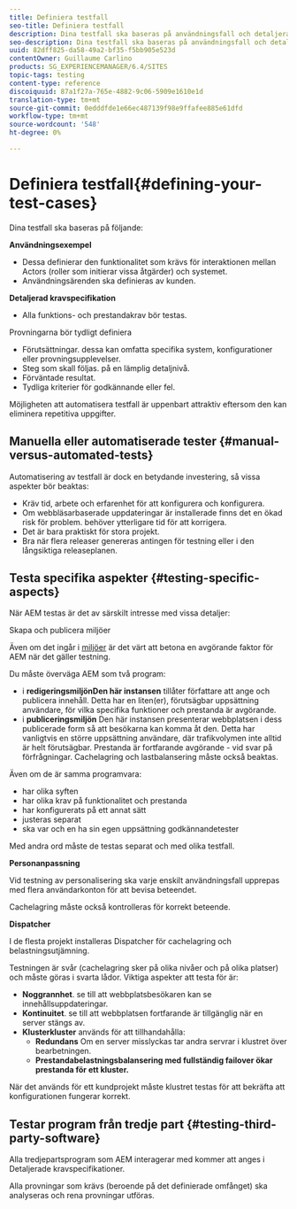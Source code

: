 ```yaml
---
title: Definiera testfall
seo-title: Definiera testfall
description: Dina testfall ska baseras på användningsfall och detaljerade kravspecifikationer
seo-description: Dina testfall ska baseras på användningsfall och detaljerade kravspecifikationer
uuid: 82dff825-da58-49a2-bf35-f5bb905e523d
contentOwner: Guillaume Carlino
products: SG_EXPERIENCEMANAGER/6.4/SITES
topic-tags: testing
content-type: reference
discoiquuid: 87a1f27a-765e-4882-9c06-5909e1610e1d
translation-type: tm+mt
source-git-commit: 0edddfde1e66ec487139f98e9ffafee885e61dfd
workflow-type: tm+mt
source-wordcount: '548'
ht-degree: 0%

---
```



# Definiera testfall{#defining-your-test-cases}

Dina testfall ska baseras på följande:

**Användningsexempel**

* Dessa definierar den funktionalitet som krävs för interaktionen mellan Actors (roller som initierar vissa åtgärder) och systemet.
* Användningsärenden ska definieras av kunden.

**Detaljerad kravspecifikation**

* Alla funktions- och prestandakrav bör testas.

Provningarna bör tydligt definiera

* Förutsättningar. dessa kan omfatta specifika system, konfigurationer eller provningsupplevelser.
* Steg som skall följas. på en lämplig detaljnivå.
* Förväntade resultat.
* Tydliga kriterier för godkännande eller fel.

Möjligheten att automatisera testfall är uppenbart attraktiv eftersom den kan eliminera repetitiva uppgifter.

## Manuella eller automatiserade tester {#manual-versus-automated-tests}

Automatisering av testfall är dock en betydande investering, så vissa aspekter bör beaktas:

* Kräv tid, arbete och erfarenhet för att konfigurera och konfigurera.
* Om webbläsarbaserade uppdateringar är installerade finns det en ökad risk för problem. behöver ytterligare tid för att korrigera.
* Det är bara praktiskt för stora projekt.
* Bra när flera releaser genereras antingen för testning eller i den långsiktiga releaseplanen.

## Testa specifika aspekter {#testing-specific-aspects}

När AEM testas är det av särskilt intresse med vissa detaljer:

Skapa och publicera miljöer

Även om det ingår i [miljöer](/help/sites-developing/the-basics.md#environments) är det värt att betona en avgörande faktor för AEM när det gäller testning.

Du måste överväga AEM som två program:

* i **redigeringsmiljönDen här instansen** tillåter författare att ange och publicera innehåll.
Detta har en liten(er), förutsägbar uppsättning användare, för vilka specifika funktioner och prestanda är avgörande.
* i **publiceringsmiljön** Den här instansen presenterar webbplatsen i dess publicerade form så att besökarna kan komma åt den.
Detta har vanligtvis en större uppsättning användare, där trafikvolymen inte alltid är helt förutsägbar. Prestanda är fortfarande avgörande - vid svar på förfrågningar. Cachelagring och lastbalansering måste också beaktas.

Även om de är samma programvara:

* har olika syften
* har olika krav på funktionalitet och prestanda
* har konfigurerats på ett annat sätt
* justeras separat
* ska var och en ha sin egen uppsättning godkännandetester

Med andra ord måste de testas separat och med olika testfall.

**Personanpassning**

Vid testning av personalisering ska varje enskilt användningsfall upprepas med flera användarkonton för att bevisa beteendet.

Cachelagring måste också kontrolleras för korrekt beteende.

**Dispatcher**

I de flesta projekt installeras Dispatcher för cachelagring och belastningsutjämning.

Testningen är svår (cachelagring sker på olika nivåer och på olika platser) och måste göras i svarta lådor. Viktiga aspekter att testa för är:

* **Noggrannhet**. se till att webbplatsbesökaren kan se innehållsuppdateringar.
* **Kontinuitet**. se till att webbplatsen fortfarande är tillgänglig när en server stängs av.
* **Klusterkluster** används för att tillhandahålla:
   * **Redundans** Om en server misslyckas tar andra servrar i klustret över bearbetningen.
   * **Prestandabelastningsbalansering med fullständig failover ökar prestanda för ett kluster.**

När det används för ett kundprojekt måste klustret testas för att bekräfta att konfigurationen fungerar korrekt.

## Testar program från tredje part {#testing-third-party-software}

Alla tredjepartsprogram som AEM interagerar med kommer att anges i Detaljerade kravspecifikationer.

Alla provningar som krävs (beroende på det definierade omfånget) ska analyseras och rena provningar utföras.
